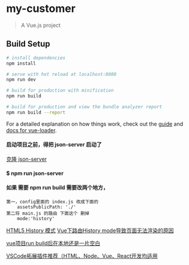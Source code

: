 # my-customer

> A Vue.js project

## Build Setup

``` bash
# install dependencies
npm install

# serve with hot reload at localhost:8080
npm run dev

# build for production with minification
npm run build

# build for production and view the bundle analyzer report
npm run build --report
```

For a detailed explanation on how things work, check out the [guide](http://vuejs-templates.github.io/webpack/) and [docs for vue-loader](http://vuejs.github.io/vue-loader).


#### 启动项目之前，得把 json-server 启动了

[克隆 json-server ](https://github.com/lshaohai/json-server.git)

#### $  npm run json-server



#### 如果 需要 npm run build  需要改两个地方，

    第一，config里面的 index.js 改成下面的
        assetsPublicPath: './'  
    第二将 main.js 的路由 下面这个 删掉
        mode:'history' 



[HTML5 History 模式](https://router.vuejs.org/zh-cn/essentials/history-mode.html)
[Vue下路由History mode导致页面无法渲染的原因](https://blog.csdn.net/xjlinme/article/details/74783887)

[vue项目run build后在本地还是一片空白](https://segmentfault.com/q/1010000010464754)

[VSCode拓展插件推荐（HTML、Node、Vue、React开发均适用](https://github.com/varHarrie/varharrie.github.io/issues/10)


